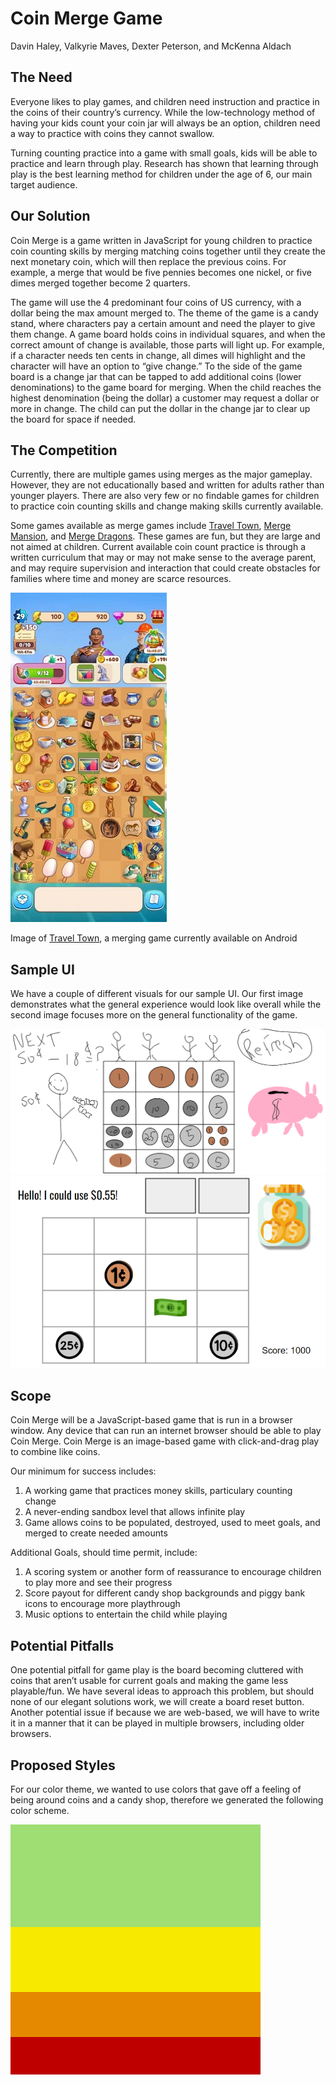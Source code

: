 Coin Merge Game
===============
Davin Haley, Valkyrie Maves, Dexter Peterson, and McKenna Aldach

The Need
--------
Everyone likes to play games, and children need instruction and practice in the coins of their country’s currency.  While the low-technology method of having your kids count your coin jar will always be an option, children need a way to practice with coins they cannot swallow.

Turning counting practice into a game with small goals, kids will be able to practice and learn through play. Research has shown that learning through play is the best learning method for children under the age of 6, our main target audience.

Our Solution
------------
Coin Merge is a game written in JavaScript for young children to practice coin counting skills by merging matching coins together until they create the next monetary coin, which will then replace the previous coins.  For example, a merge that would be five pennies becomes one nickel, or five dimes merged together become 2 quarters.

The game will use the 4 predominant four coins of US currency, with a dollar being the max amount merged to.  The theme of the game is a candy stand, where characters pay a certain amount and need the player to give them change.  A game board holds coins in individual squares, and when the correct amount of change is available, those parts will light up.  For example, if a character needs ten cents in change, all dimes will highlight and the character will have an option to “give change.” To the side of the game board is a change jar that can be tapped to add additional coins (lower denominations) to the game board for merging. When the child reaches the highest denomination (being the dollar) a customer may request a dollar or more in change. The child can put the dollar in the change jar to clear up the board for space if needed.

The Competition
---------------
Currently, there are multiple games using merges as the major gameplay.  However, they are not educationally based and written for adults rather than younger players.  There are also very few or no findable games for children to practice coin counting skills and change making skills currently available.

Some games available as merge games include [Travel Town](https://play.google.com/store/apps/details?id=io.randomco.travel&hl=en_US&gl=US), [Merge Mansion](https://play.google.com/store/apps/details?id=com.everywear.game5&hl=en_US&gl=US), and [Merge Dragons](https://play.google.com/store/apps/details?id=com.gramgames.mergedragons&hl=en_US&gl=US).  These games are fun, but they are large and not aimed at children.  Current available coin count practice is through a written curriculum that may or may not make sense to the average parent, and may require supervision and interaction that could create obstacles for families where time and money are scarce resources.

![Alt: Image of Travel Town](/public/images/TravelTown.jpg)

Image of [Travel Town](https://play.google.com/store/apps/details?id=io.randomco.travel&hl=en_US&gl=US), a merging game currently available on Android

Sample UI
---------
We have a couple of different visuals for our sample UI. Our first image demonstrates what the general experience would look like overall while the second image focuses more on the general functionality of the game.

![Alt: First Sample UI](/public/images/startingUI.png)
![Alt: Second Sample UI](/public/images/startingUI2.PNG)

Scope
-----
Coin Merge will be a JavaScript-based game that is run in a browser window.  Any device that can run an internet browser should be able to play Coin Merge.  Coin Merge is an image-based game with click-and-drag play to combine like coins.

Our minimum for success includes:
<ol>
<li>A working game that practices money skills, particulary counting change</li>
<li>A never-ending sandbox level that allows infinite play</li>
<li>Game allows coins to be populated, destroyed, used to meet goals, and merged to create needed amounts</li>
</ol>

Additional Goals, should time permit, include:
<ol>
<li>A scoring system or another form of reassurance to encourage children to play more and see their progress</li>
<li>Score payout for different candy shop backgrounds and piggy bank icons to encourage more playthrough</li>
<li>Music options to entertain the child while playing</li>
</ol>

Potential Pitfalls
------------------
One potential pitfall for game play is the board becoming cluttered with coins that aren’t usable for current goals and making the game less playable/fun.  We have several ideas to approach this problem, but should none of our elegant solutions work, we will create a board reset button.
Another potential issue if because we are web-based, we will have to write it in a manner that it can be played in multiple browsers, including older browsers.

Proposed Styles
---------------
For our color theme, we wanted to use colors that gave off a feeling of being around coins and a candy shop, therefore we generated the following color scheme.

![Image of our color theme[](https://colorhunt.co/palette/9ede73f7ea00e48900be0000)](/public/images/colorTheme.png)
